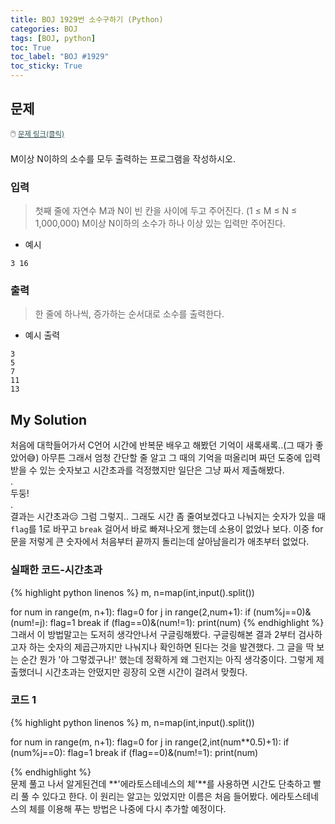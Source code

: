 ```yaml
---
title: BOJ 1929번 소수구하기 (Python)
categories: BOJ
tags: [BOJ, python]
toc: True
toc_label: "BOJ #1929"
toc_sticky: True
---
```


## 문제
<span style="font-size:0.9em">:computer_mouse:
<a href='https://www.acmicpc.net/problem/1929' target='_blank' style="color: #2F4F4F; font-size:0.9em">
  문제 링크(클릭)
</a>
</span><br><br>
M이상 N이하의 소수를 모두 출력하는 프로그램을 작성하시오.

### 입력
> 첫째 줄에 자연수 M과 N이 빈 칸을 사이에 두고 주어진다. (1 ≤ M ≤ N ≤ 1,000,000) M이상 N이하의 소수가 하나 이상 있는 입력만 주어진다.

* 예시
```
3 16
```

### 출력
> 한 줄에 하나씩, 증가하는 순서대로 소수를 출력한다.

* 예시 출력
```
3
5
7
11
13
```

## My Solution
처음에 대학들어가서 C언어 시간에 반복문 배우고 해봤던 기억이 새록새록..(그 때가 좋았어:sweat_smile:)
아무튼 그래서 엄청 간단할 줄 알고 그 때의 기억을 떠올리며 짜던 도중에 입력받을 수 있는 숫자보고 시간초과를 걱정했지만 일단은 그냥 짜서 제출해봤다.<br>
.<br>
두둥!<br>
. <br>
결과는 시간초과:expressionless: 그럼 그렇지..
그래도 시간 좀 줄여보겠다고 나눠지는 숫자가 있을 때 `flag`를 1로 바꾸고 `break` 걸어서 바로 빠져나오게 했는데 소용이 없었나 보다.
이중 for문을 저렇게 큰 숫자에서 처음부터 끝까지 돌리는데 살아남을리가 애초부터 없었다.

### 실패한 코드-시간초과
{% highlight python linenos %}
m, n=map(int,input().split())

for num in range(m, n+1):
    flag=0
    for j in range(2,num+1):
        if (num%j==0)&(num!=j):
            flag=1
            break
    if (flag==0)&(num!=1):
        print(num)
{% endhighlight %}
<br>
그래서 이 방법말고는 도저히 생각안나서 구글링해봤다. 구글링해본 결과 2부터 검사하고자 하는 숫자의 제곱근까지만 나눠지나 확인하면 된다는 것을 발견했다.
그 글을 딱 보는 순간 뭔가 '아 그렇겠구나!' 했는데 정확하게 왜 그런지는 아직 생각중이다.
그렇게 제출했더니 시간초과는 안떴지만 굉장히 오랜 시간이 걸려서 맞췄다. 

### 코드 1
{% highlight python linenos %}
m, n=map(int,input().split())

for num in range(m, n+1):
    flag=0
    for j in range(2,int(num**0.5)+1):
        if (num%j==0):
            flag=1
            break
    if (flag==0)&(num!=1):
        print(num)

{% endhighlight %}
<br>
문제 풀고 나서 알게된건데 **'에라토스테네스의 체'**를 사용하면 시간도 단축하고 빨리 풀 수 있다고 한다.
이 원리는 알고는 있었지만 이름은 처음 들어봤다.
에라토스테네스의 체를 이용해 푸는 방법은 나중에 다시 추가할 예정이다.
